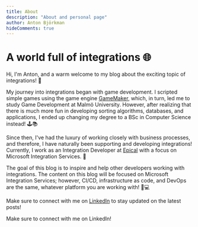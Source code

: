 ```yaml
---
title: About
description: "About and personal page"
author: Anton Björkman
hideComments: true
---
```



# A world full of integrations 🌐

Hi, I'm Anton, and a warm welcome to my blog about the exciting topic of integrations! 🚀

My journey into integrations began with game development. I scripted simple games using the game engine [GameMaker](https://gamemaker.io/en), which, in turn, led me to study Game Development at Malmö University. However, after realizing that there is much more fun in developing sorting algorithms, databases, and applications, I ended up changing my degree to a BSc in Computer Science instead! 🕹️📚


Since then, I've had the luxury of working closely with business processes, and therefore, I have naturally been supporting and developing integrations! Currently, I work as an Integration Developer at [Epical](https://www.epicalgroup.com/en) with a focus on Microsoft Integration Services. 💼

The goal of this blog is to inspire and help other developers working with integrations. The content on this blog will be focused on Microsoft Integration Services; however, CI/CD, infrastructure as code, and DevOps are the same, whatever platform you are working with! 🔗💻


Make sure to connect with me on [LinkedIn](https://se.linkedin.com/in/anton-bj%C3%B6rkman-447a1a1b1) to stay updated on the latest posts!

Make sure to connect with me on LinkedIn!
<div class="LI-profile-badge"  data-version="v1" data-size="large" data-locale="sv_SE" data-type="horizontal" data-theme="dark" data-vanity="anton-björkman-447a1a1b1"></div>
<script type="text/javascript" src="https://platform.linkedin.com/badges/js/profile.js" async defer></script>
